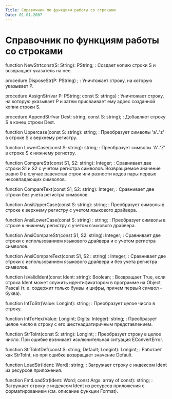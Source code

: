 ```yaml
---
Title: Справочник по функциям работы со строками
Date: 01.01.2007
---
```



Справочник по функциям работы со строками
=========================================

function NewStrtconst(S: String): PString;
: Создает копию строки S и возвращает указатель на нее.

procedure DisposeStr(P: PString) ;
: Уничтожает строку, на которую указывает Р.

procedure AssignStr(var P: PString; const S: strings)
: Уничтожает строку, на которую указывает Р и затем присваивает ему
адрес созданной копии строки S.

procedure AppendStrfvar Dest: string; const S: string);
: Добавляет строку S в конец строки Dest.

function Uppercase(const S: string): string;
: Преобразует символы \'a\'..\'z\' в строке S к верхнему регистру.

function LowerCase(const S: string): string;
: Преобразует символы \'A\'..\'Z\' в строке S к нижнему регистру.

function CompareStr(const S1, S2: string): Integer;
: Сравнивает две строки S1 и S2 с учетом регистра символов.
Возвращаемое значение равно 0 в случае равенства строк
или разности кодов пары первых несовпадающих символов.

function CompareText(const S1, S2: string): Integer;
: Сравнивает две строки без учета регистра символов.

function AnsiUpperCase(const S: string): string;
: Преобразует символы в строке к верхнему регистру с учетом языкового драйвера.

function AnsiLowerCase(const S: string) : string;
: Преобразует символы в строке к нижнему регистру с учетом языкового драйвера.

function AnsiCompareStr(const S1, S2: string): Integer;
: Сравнивает две строки с использованием языкового драйвера
 и с учетом регистра символов.

function AnsiCompareText(const S1, S2 : string) : Integer;
: Сравнивает две строки с использованием языкового драйвера
 и без учета регистра символов.

function IsValidldent(const Ident: string): Boolean;
: Возвращает True, если строка Ident может служить идентификатором
 в программе на Object Pascal
 (т. е. содержит только буквы и цифры,
  причем первый символ - буква).

function IntToStr(Value: Longint): string;
: Преобразует целое число в строку.

function IntToHex(Value: Longint; Digits: Integer): string;
: Преобразует целое число в строку с его шестнадцатиричным представлением.

function StrToInt(const S: string): Longint;
: Преобразует строку в целое число.
  При ошибке возникает исключительная ситуация EConvertError.

function StrToIntDef(const S: string; Default; Longint): Longint;
: Работает как StrToInt, но при ошибке возвращает значение Default.

function LoadStr(Ident: Word): string;
: Загружает строку с индексом Ident из ресурсов приложения.

function FmtLoadStr(Ident: Word; const Args: array of const): string;
: Загружает строку с индексом Ident из ресурсов приложения с
форматированием (см. описание функции Format).
